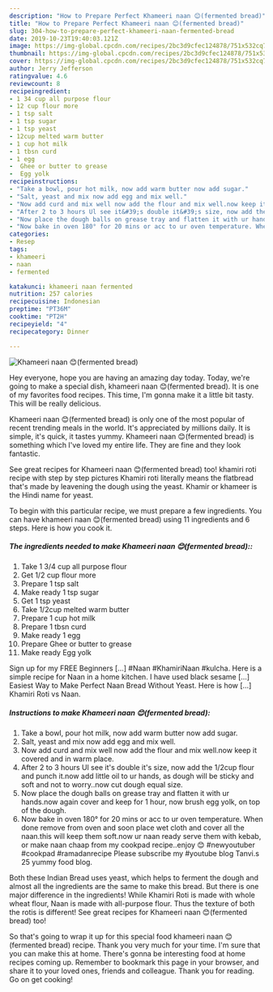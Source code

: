 ```yaml
---
description: "How to Prepare Perfect Khameeri naan 😊(fermented bread)"
title: "How to Prepare Perfect Khameeri naan 😊(fermented bread)"
slug: 304-how-to-prepare-perfect-khameeri-naan-fermented-bread
date: 2019-10-23T19:40:03.121Z
image: https://img-global.cpcdn.com/recipes/2bc3d9cfec124878/751x532cq70/khameeri-naan-😊fermented-bread-recipe-main-photo.jpg
thumbnail: https://img-global.cpcdn.com/recipes/2bc3d9cfec124878/751x532cq70/khameeri-naan-😊fermented-bread-recipe-main-photo.jpg
cover: https://img-global.cpcdn.com/recipes/2bc3d9cfec124878/751x532cq70/khameeri-naan-😊fermented-bread-recipe-main-photo.jpg
author: Jerry Jefferson
ratingvalue: 4.6
reviewcount: 8
recipeingredient:
- 1 34 cup all purpose flour
- 12 cup flour more
- 1 tsp salt
- 1 tsp sugar
- 1 tsp yeast
- 12cup melted warm butter
- 1 cup hot milk
- 1 tbsn curd
- 1 egg
-  Ghee or butter to grease
-  Egg yolk
recipeinstructions:
- "Take a bowl, pour hot milk, now add warm butter now add sugar."
- "Salt, yeast and mix now add egg and mix well."
- "Now add curd and mix well now add the flour and mix well.now keep it covered and in warm place."
- "After 2 to 3 hours Ul see it&#39;s double it&#39;s size, now add the 1/2cup flour and punch it.now add little oil to ur hands, as dough will be sticky and soft and not to worry..now cut dough equal size."
- "Now place the dough balls on grease tray and flatten it with ur hands.now again cover and keep for 1 hour, now brush egg yolk, on top of the dough."
- "Now bake in oven 180° for 20 mins or acc to ur oven temperature. When done remove from oven and soon place wet cloth and cover all the naan.this will keep them soft.now ur naan ready serve them with kebab, or make naan chaap from my cookpad recipe..enjoy 😊 #newyoutuber #cookpad #ramadanrecipe Please subscribe my #youtube blog Tanvi.s 25 yummy food blog."
categories:
- Resep
tags:
- khameeri
- naan
- fermented

katakunci: khameeri naan fermented
nutrition: 257 calories
recipecuisine: Indonesian
preptime: "PT36M"
cooktime: "PT2H"
recipeyield: "4"
recipecategory: Dinner

---
```



![Khameeri naan 😊(fermented bread)](https://img-global.cpcdn.com/recipes/2bc3d9cfec124878/751x532cq70/khameeri-naan-😊fermented-bread-recipe-main-photo.jpg)

Hey everyone, hope you are having an amazing day today. Today, we're going to make a special dish, khameeri naan 😊(fermented bread). It is one of my favorites food recipes. This time, I'm gonna make it a little bit tasty. This will be really delicious.

Khameeri naan 😊(fermented bread) is only one of the most popular of recent trending meals in the world. It's appreciated by millions daily. It is simple, it's quick, it tastes yummy. Khameeri naan 😊(fermented bread) is something which I've loved my entire life. They are fine and they look fantastic.

See great recipes for Khameeri naan 😊(fermented bread) too! khamiri roti recipe with step by step pictures Khamiri roti literally means the flatbread that&#39;s made by leavening the dough using the yeast. Khamir or khameer is the Hindi name for yeast.


To begin with this particular recipe, we must prepare a few ingredients. You can have khameeri naan 😊(fermented bread) using 11 ingredients and 6 steps. Here is how you cook it.

##### The ingredients needed to make Khameeri naan 😊(fermented bread)::

1. Take 1 3/4 cup all purpose flour
1. Get 1/2 cup flour more
1. Prepare 1 tsp salt
1. Make ready 1 tsp sugar
1. Get 1 tsp yeast
1. Take 1/2cup melted warm butter
1. Prepare 1 cup hot milk
1. Prepare 1 tbsn curd
1. Make ready 1 egg
1. Prepare  Ghee or butter to grease
1. Make ready  Egg yolk


Sign up for my FREE Beginners […] #Naan #KhamiriNaan #kulcha. Here is a simple recipe for Naan in a home kitchen. I have used black sesame […] Easiest Way to Make Perfect Naan Bread Without Yeast. Here is how […] Khamiri Roti vs Naan. 

##### Instructions to make Khameeri naan 😊(fermented bread):

1. Take a bowl, pour hot milk, now add warm butter now add sugar.
1. Salt, yeast and mix now add egg and mix well.
1. Now add curd and mix well now add the flour and mix well.now keep it covered and in warm place.
1. After 2 to 3 hours Ul see it&#39;s double it&#39;s size, now add the 1/2cup flour and punch it.now add little oil to ur hands, as dough will be sticky and soft and not to worry..now cut dough equal size.
1. Now place the dough balls on grease tray and flatten it with ur hands.now again cover and keep for 1 hour, now brush egg yolk, on top of the dough.
1. Now bake in oven 180° for 20 mins or acc to ur oven temperature. When done remove from oven and soon place wet cloth and cover all the naan.this will keep them soft.now ur naan ready serve them with kebab, or make naan chaap from my cookpad recipe..enjoy 😊 #newyoutuber #cookpad #ramadanrecipe Please subscribe my #youtube blog Tanvi.s 25 yummy food blog.


Both these Indian Bread uses yeast, which helps to ferment the dough and almost all the ingredients are the same to make this bread. But there is one major difference in the ingredients! While Khamiri Roti is made with whole wheat flour, Naan is made with all-purpose flour. Thus the texture of both the rotis is different! See great recipes for Khameeri naan 😊(fermented bread) too! 

So that's going to wrap it up for this special food khameeri naan 😊(fermented bread) recipe. Thank you very much for your time. I'm sure that you can make this at home. There's gonna be interesting food at home recipes coming up. Remember to bookmark this page in your browser, and share it to your loved ones, friends and colleague. Thank you for reading. Go on get cooking!
